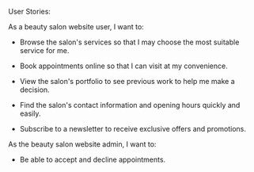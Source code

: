 User Stories: 

As a beauty salon website user, I want to:

- Browse the salon's services so that I may choose the most suitable service for me.

- Book appointments online so that I can visit at my convenience.

- View the salon's portfolio to see previous work to help me make a decision.

- Find the salon's contact information and opening hours quickly and easily.

- Subscribe to a newsletter to receive exclusive offers and promotions.


As the beauty salon website admin, I want to:

- Be able to accept and decline appointments.

